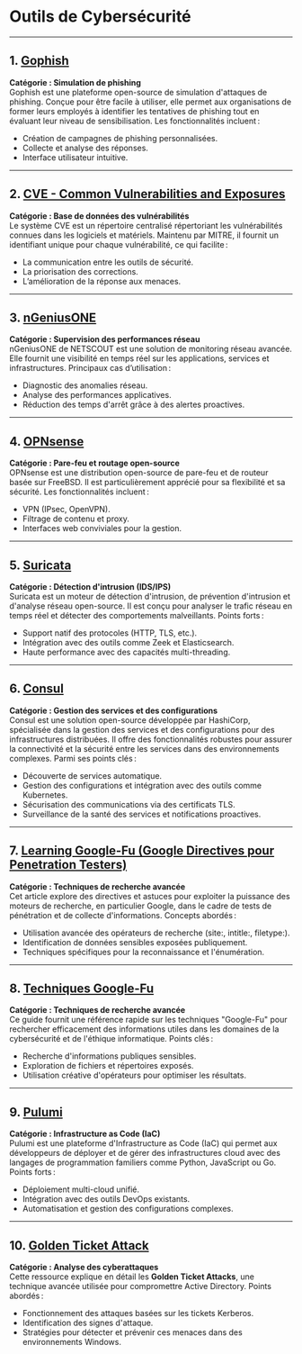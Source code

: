 # Outils de Cybersécurité

---

## 1. [Gophish](https://getgophish.com/)
**Catégorie : Simulation de phishing**  
Gophish est une plateforme open-source de simulation d'attaques de phishing. Conçue pour être facile à utiliser, elle permet aux organisations de former leurs employés à identifier les tentatives de phishing tout en évaluant leur niveau de sensibilisation. Les fonctionnalités incluent :
- Création de campagnes de phishing personnalisées.
- Collecte et analyse des réponses.
- Interface utilisateur intuitive.

---

## 2. [CVE - Common Vulnerabilities and Exposures](https://cve.mitre.org/)  
**Catégorie : Base de données des vulnérabilités**  
Le système CVE est un répertoire centralisé répertoriant les vulnérabilités connues dans les logiciels et matériels. Maintenu par MITRE, il fournit un identifiant unique pour chaque vulnérabilité, ce qui facilite :
- La communication entre les outils de sécurité.
- La priorisation des corrections.
- L’amélioration de la réponse aux menaces.

---

## 3. [nGeniusONE](https://www.netscout.com/product/ngeniusone-solution)  
**Catégorie : Supervision des performances réseau**  
nGeniusONE de NETSCOUT est une solution de monitoring réseau avancée. Elle fournit une visibilité en temps réel sur les applications, services et infrastructures. Principaux cas d’utilisation :
- Diagnostic des anomalies réseau.
- Analyse des performances applicatives.
- Réduction des temps d'arrêt grâce à des alertes proactives.

---

## 4. [OPNsense](https://opnsense.org/)  
**Catégorie : Pare-feu et routage open-source**  
OPNsense est une distribution open-source de pare-feu et de routeur basée sur FreeBSD. Il est particulièrement apprécié pour sa flexibilité et sa sécurité. Les fonctionnalités incluent :
- VPN (IPsec, OpenVPN).
- Filtrage de contenu et proxy.
- Interfaces web conviviales pour la gestion.

---

## 5. [Suricata](https://suricata.io/)  
**Catégorie : Détection d'intrusion (IDS/IPS)**  
Suricata est un moteur de détection d'intrusion, de prévention d'intrusion et d'analyse réseau open-source. Il est conçu pour analyser le trafic réseau en temps réel et détecter des comportements malveillants. Points forts :
- Support natif des protocoles (HTTP, TLS, etc.).
- Intégration avec des outils comme Zeek et Elasticsearch.
- Haute performance avec des capacités multi-threading.

---

## 6. [Consul](https://www.consul.io/)  
**Catégorie : Gestion des services et des configurations**  
Consul est une solution open-source développée par HashiCorp, spécialisée dans la gestion des services et des configurations pour des infrastructures distribuées. Il offre des fonctionnalités robustes pour assurer la connectivité et la sécurité entre les services dans des environnements complexes. Parmi ses points clés :  
- Découverte de services automatique.  
- Gestion des configurations et intégration avec des outils comme Kubernetes.  
- Sécurisation des communications via des certificats TLS.  
- Surveillance de la santé des services et notifications proactives.  

---

## 7. [Learning Google-Fu (Google Directives pour Penetration Testers)](https://jaimelightfoot.com/blog/learning-google-fu-google-directives-for-penetration-testers/)  
**Catégorie : Techniques de recherche avancée**  
Cet article explore des directives et astuces pour exploiter la puissance des moteurs de recherche, en particulier Google, dans le cadre de tests de pénétration et de collecte d'informations. Concepts abordés :  
- Utilisation avancée des opérateurs de recherche (site:, intitle:, filetype:).  
- Identification de données sensibles exposées publiquement.  
- Techniques spécifiques pour la reconnaissance et l'énumération.

---

## 8. [Techniques Google-Fu](https://wiki.hacksoc.co.uk/help-guides/techniques/google-fu)  
**Catégorie : Techniques de recherche avancée**  
Ce guide fournit une référence rapide sur les techniques "Google-Fu" pour rechercher efficacement des informations utiles dans les domaines de la cybersécurité et de l'éthique informatique. Points clés :  
- Recherche d'informations publiques sensibles.  
- Exploration de fichiers et répertoires exposés.  
- Utilisation créative d'opérateurs pour optimiser les résultats.  

---

## 9. [Pulumi](https://www.pulumi.com/)  
**Catégorie : Infrastructure as Code (IaC)**  
Pulumi est une plateforme d'Infrastructure as Code (IaC) qui permet aux développeurs de déployer et de gérer des infrastructures cloud avec des langages de programmation familiers comme Python, JavaScript ou Go. Points forts :  
- Déploiement multi-cloud unifié.  
- Intégration avec des outils DevOps existants.  
- Automatisation et gestion des configurations complexes.  

---

## 10. [Golden Ticket Attack](https://www.crowdstrike.com/fr-fr/cybersecurity-101/cyberattacks/golden-ticket-attack/)  
**Catégorie : Analyse des cyberattaques**  
Cette ressource explique en détail les **Golden Ticket Attacks**, une technique avancée utilisée pour compromettre Active Directory. Points abordés :  
- Fonctionnement des attaques basées sur les tickets Kerberos.  
- Identification des signes d'attaque.  
- Stratégies pour détecter et prévenir ces menaces dans des environnements Windows. 